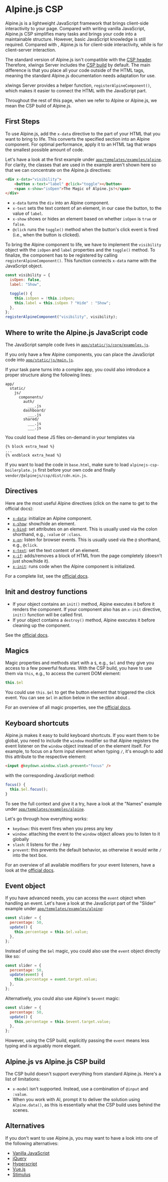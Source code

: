 # Alpine.js CSP

Alpine.js is a lightweight JavaScript framework that brings client-side interactivity to your page. Compared with writing vanilla JavaScript, Alpine.js CSP simplifies many tasks and brings your code into a maintainable structure. However, basic JavaScript knowledge is still required. Compared with [](htmx.md), Alpine.js is for client-side interactivity, while [](htmx.md) is for client-server interaction.

The standard version of Alpine.js isn't compatible with the [CSP header](https://developer.mozilla.org/en-US/docs/Web/HTTP/CSP). Therefore, xlwings Server includes the [CSP build](https://alpinejs.dev/advanced/csp) by default. The main difference is that you place all your code outside of the HTML tags, meaning the standard Alpine.js documentation needs adaptation for use.

xlwings Server provides a helper function, `registerAlpineComponent()`, which makes it easier to connect the HTML with the JavaScript part.

Throughout the rest of this page, when we refer to Alpine or Alpine.js, we mean the CSP build of Alpine.js.

## First Steps

To use Alpine.js, add the `x-data` directive to the part of your HTML that you want to bring to life. This converts the specified section into an Alpine component. For optimal performance, apply it to an HTML tag that wraps the smallest possible amount of code.

Let's have a look at the first example under [`app/templates/examples/alpine`](https://github.com/xlwings/xlwings-server/tree/main/app/templates/examples/alpine). For clarity, the [](bootstrap.md) classes that are used in the example aren't shown here so that we can concentrate on the Alpine.js directives:

```html
<div x-data="visibility">
    <button x-text="label" @click="toggle"></button>
    <span x-show="isOpen">The Magic of Alpine.js!</span>
</div>
```

- `x-data` turns the `div` into an Alpine component.
- `x-text` sets the text content of an element, in our case the button, to the value of `label`.
- `x-show` shows or hides an element based on whether `isOpen` is `true` or `false`.
- `@click` runs the `toggle()` method when the button's click event is fired (i.e., when the button is clicked).

To bring the Alpine component to life, we have to implement the `visibility` object with the `isOpen` and `label` properties and the `toggle()` method. To finalize, the component has to be registered by calling `registerAlpineComponent()`. This function connects `x-data` name with the JavaScript object.

```js
const visibility = {
  isOpen: false,
  label: "Show",

  toggle() {
    this.isOpen = !this.isOpen;
    this.label = this.isOpen ? "Hide" : "Show";
  },
};
registerAlpineComponent("visibility", visibility);
```

## Where to write the Alpine.js JavaScript code

The JavaScript sample code lives in [`app/static/js/core/examples.js`](https://github.com/xlwings/xlwings-server/blob/main/app/static/js/core/examples.js).

If you only have a few Alpine components, you can place the JavaScript code into [`app/static/js/main.js`](https://github.com/xlwings/xlwings-server/blob/main/app/static/js/main.js).

If your task pane turns into a complex app, you could also introduce a proper structure along the following lines:

```none
app/
  static/
    js/
      components/
        auth/
          ___.js
        dashboard/
          ___.js
        shared/
          ___.js
          ___.js
```

You could load these JS files on-demand in your templates via

```jinja
{% block extra_head %}
...
{% endblock extra_head %}
```

If you want to load the code in `base.html`, make sure to load `alpinejs-csp-boilerplate.js` first before your own code and finally `vendor/@alpinejs/csp/dist/cdn.min.js`.

## Directives

Here are the most useful Alpine directives (click on the name to get to the official docs):

- [`x-data`](https://alpinejs.dev/directives/data): initialize an Alpine component.
- [`x-show`](https://alpinejs.dev/directives/show): show/hide an element.
- [`x-bind`](https://alpinejs.dev/directives/bind): set attributes on an element. This is usually used via the colon shorthand, e.g., `:value` or `:class`.
- [`x-on`](https://alpinejs.dev/directives/on): listen for browser events. This is usually used via the `@` shorthand, e.g., `@click`.
- [`x-text`](https://alpinejs.dev/directives/text): set the text content of an element.
- [`x-if`](https://alpinejs.dev/directives/if): adds/removes a block of HTML from the page completely (doesn't just show/hide it).
- [`x-init`](https://alpinejs.dev/directives/init): runs code when the Alpine component is initialized.

For a complete list, see the [official docs](https://alpinejs.dev/directives/data).

## Init and destroy functions

- If your object contains an `init()` method, Alpine executes it before it renders the component. If your component also has an `x-init` directive, `init()` function will be called first.
- If your object contains a `destroy()` method, Alpine executes it before cleaning up the component.

See the [official docs](https://alpinejs.dev/globals/alpine-data#init-functions).

## Magics

Magic properties and methods start with a `$`, e.g., `$el` and they give you access to a few powerful features. With the CSP build, you have to use them via `this`, e.g., to access the current DOM element:

```js
this.$el
```

You could use `this.$el` to get the button element that triggered the click event. You can see `$el` in action below in the section about [](#event-object).

For an overview of all magic properties, see the [official docs](https://alpinejs.dev/magics/el).

## Keyboard shortcuts

Alpine.js makes it easy to build keyboard shortcuts. If you want them to be global, you need to include the `window` modifier so that Alpine registers the event listener on the `window` object instead of on the element itself. For example, to focus on a form input element when typing `/`, it's enough to add this attribute to the respective element:

```html
<input @keydown.window.slash.prevent="focus" />
```

with the corresponding JavaScript method:

```js
focus() {
  this.$el.focus();
}
```

To see the full context and give it a try, have a look at the "Names" example under [`app/templates/examples/alpine`](https://github.com/xlwings/xlwings-server/tree/main/app/templates/examples/alpine).

Let's go through how everything works:

- `keydown`: this event fires when you press any key
- `window`: attaching the event to the `window` object allows you to listen to it globally
- `slash`: it listens for the `/` key
- `prevent`: this prevents the default behavior, as otherwise it would write `/` into the text box.

For an overview of all available modifiers for your event listeners, have a look at the [official docs](https://alpinejs.dev/directives/on#modifiers).

## Event object

If you have advanced needs, you can access the `event` object when handling an event. Let's have a look at the JavaScript part of the "Slider" example under [`app/templates/examples/alpine`](https://github.com/xlwings/xlwings-server/tree/main/app/templates/examples/alpine):

```js
const slider = {
  percentage: 50,
  update() {
    this.percentage = this.$el.value;
  },
};
```

Instead of using the `$el` magic, you could also use the `event` object directly like so:

```js
const slider = {
  percentage: 50,
  update(event) {
    this.percentage = event.target.value;
  },
};
```

Alternatively, you could also use Alpine's `$event` magic:

```js
const slider = {
  percentage: 50,
  update() {
    this.percentage = this.$event.target.value;
  },
};
```

However, using the CSP build, explicitly passing the `event` means less typing and is arguably more elegant.

## Alpine.js vs Alpine.js CSP build

The CSP build doesn't support everything from standard Alpine.js. Here's a list of limitations:

- `x-model` isn't supported. Instead, use a combination of `@input` and `:value`.
- When you work with AI, prompt it to deliver the solution using `Alpine.data()`, as this is essentially what the CSP build uses behind the scenes.

## Alternatives

If you don't want to use Alpine.js, you may want to have a look into one of the following alternatives:

- [Vanilla JavaScript](https://developer.mozilla.org/en-US/docs/Web/JavaScript)
- [jQuery](https://jquery.com/)
- [Hyperscript](https://hyperscript.org/)
- [Vue.js](https://vuejs.org/guide/quick-start.html#using-vue-from-cdn)
- [Stimulus](https://stimulus.hotwired.dev/)
